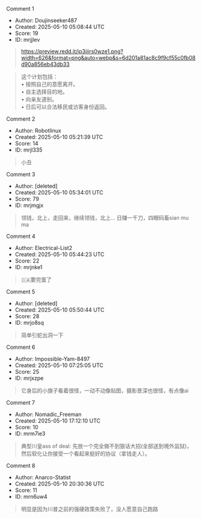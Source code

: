 Comment 1

- Author: Doujinseeker487
- Created: 2025-05-10 05:08:44 UTC
- Score: 19
- ID: mrjjlev

> https://preview.redd.it/ip3iiirs0wze1.png?width=626&format=png&auto=webp&s=6d201a81ac8c9f9cf55c0fb08d90a856eb43db33

> 这个计划包括：  
> • 按照自己的意愿离开。  
> • 自主选择目的地。  
> • 向亲友道别。  
> • 日后可以合法移民或访客身份返回。

Comment 2

- Author: Robotlinux
- Created: 2025-05-10 05:21:39 UTC
- Score: 14
- ID: mrjl335

> 小丑

Comment 3

- Author: [deleted]
- Created: 2025-05-10 05:34:01 UTC
- Score: 79
- ID: mrjmgjx

> 领钱，北上，走回来，继续领钱，北上... 日赚一千刀，四眼码畜sian mu ma

Comment 4

- Author: Electrical-List2
- Created: 2025-05-10 05:44:23 UTC
- Score: 22
- ID: mrjnke1

> 🇨🇦要完蛋了

Comment 5

- Author: [deleted]
- Created: 2025-05-10 05:50:44 UTC
- Score: 28
- ID: mrjo8sq

> 简单引蛇出洞一下

Comment 6

- Author: Impossible-Yam-8497
- Created: 2025-05-10 07:25:05 UTC
- Score: 25
- ID: mrjxzpe

> 它身后的小旗子看着很怪，一动不动像贴图，摄影景深也很怪，有点像ai

Comment 7

- Author: Nomadic_Freeman
- Created: 2025-05-10 17:12:10 UTC
- Score: 10
- ID: mrm7ie3

> 典型川皇ass of deal: 先放一个完全做不到狠话大招(全部送到境外监狱)，然后软化让你接受一个看起来挺好的协议（拿钱走人）。

Comment 8

- Author: Anarco-Statist
- Created: 2025-05-10 20:30:36 UTC
- Score: 11
- ID: mrn6uw4

> 明显是因为川普之前的强硬政策失败了，没人愿意自己跑路
